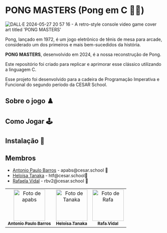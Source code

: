 # PONG MASTERS (Pong em C 🏓🤖)

![DALL·E 2024-05-27 20 57 16 - A retro-style console video game cover art titled 'PONG MASTERS'](https://github.com/apabsp/pongEmC/assets/95260401/874c282b-77cd-4651-b61b-98edd47f4564)

<p></p>
Pong, lançado em 1972, é um jogo eletrônico de tênis de mesa para arcade, considerado um dos primeiros e mais bem-sucedidos da história.

**PONG MASTERS**, desenvolvido em 2024, é a nossa reconstrução de Pong.

Este repositório foi criado para replicar e aprimorar esse clássico utilizando a linguagem C.

Esse projeto foi desenvolvido para a cadeira de Programação Imperativa e Funcional do segundo período da CESAR School.



## Sobre o jogo ♟️



## Como Jogar 🕹️

## Instalação 👻


## Membros

<ul>
  <li>
    <a href="https://github.com/apabsp">Antonio Paulo Barros</a> -
    apabs@cesar.school 📩
  </li>
  <li>
    <a href="https://github.com/helotanaka">Heloísa Tanaka</a> -
    htf@cesar.school📩
  </li>
  <li>
    <a href="https://github.com/Rafabvidal">Rafaela Vidal</a> - 
    rbv2@cesar.school
    📩
  </li>
</ul>

<table>
  <tr>
    <td align="center">
      <a href="https://github.com/apabsp">
        <img src="https://avatars3.githubusercontent.com/apabsp" width="100px;" alt="Foto de apabs"/><br>
        <sub>
          <b>Antonio Paulo Barros</b>
        </sub>
      </a>
    </td>
    <td align="center">
      <a href="https://github.com/helotanaka">
        <img src="https://avatars.githubusercontent.com/helotanaka" width="100px;" alt="Foto de Tanaka"/><br>
        <sub>
          <b>Heloísa Tanaka</b>
        </sub>
      </a>
    </td>
    <td align="center">
      <a href="https://github.com/Rafabvidal">
        <img src="https://avatars.githubusercontent.com/Rafabvidal" width="100px;" alt="Foto de Rafa"/><br>
        <sub>
          <b>Rafa Vidal</b>
        </sub>
      </a>
    </td>
  </tr>
</table>
